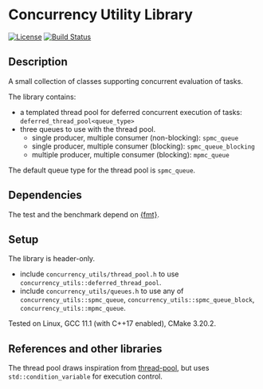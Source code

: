 
# Concurrency Utility Library

[![License](https://img.shields.io/github/license/flubbe/concurrency_utils)](https://github.com/flubbe/concurrency_utils/blob/main/LICENSE.txt)
[![Build Status](https://travis-ci.com/flubbe/concurrency_utils.svg?branch=main)](https://travis-ci.com/flubbe/concurrency_utils)

## Description

A small collection of classes supporting concurrent evaluation of tasks. 

The library contains:
 - a templated thread pool for deferred concurrent execution of tasks: `deferred_thread_pool<queue_type>`
 - three queues to use with the thread pool.
    - single producer, multiple consumer (non-blocking): `spmc_queue`
    - single producer, multiple consumer (blocking): `spmc_queue_blocking`
    - multiple producer, multiple consumer (blocking): `mpmc_queue`

The default queue type for the thread pool is `spmc_queue`.

## Dependencies

The test and the benchmark depend on [{fmt}](https://github.com/fmtlib/fmt).

## Setup

The library is header-only.
 - include `concurrency_utils/thread_pool.h` to use `concurrency_utils::deferred_thread_pool`.
 - include `concurrency_utils/queues.h` to use any of `concurrency_utils::spmc_queue`, `concurrency_utils::spmc_queue_block`, `concurrency_utils::mpmc_queue`.

Tested on Linux, GCC 11.1 (with C++17 enabled), CMake 3.20.2.
 
## References and other libraries

The thread pool draws inspiration from [thread-pool](https://github.com/bshoshany/thread-pool), but uses `std::condition_variable` for execution control.
